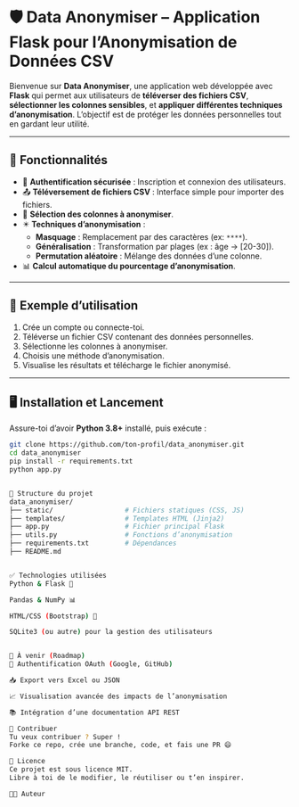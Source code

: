 # 🛡️ Data Anonymiser – Application Flask pour l’Anonymisation de Données CSV

Bienvenue sur **Data Anonymiser**, une application web développée avec **Flask** qui permet aux utilisateurs de **téléverser des fichiers CSV**, **sélectionner les colonnes sensibles**, et **appliquer différentes techniques d’anonymisation**. L’objectif est de protéger les données personnelles tout en gardant leur utilité.

---

## 🚀 Fonctionnalités

- 🔐 **Authentification sécurisée** : Inscription et connexion des utilisateurs.
- 📤 **Téléversement de fichiers CSV** : Interface simple pour importer des fichiers.
- 🧬 **Sélection des colonnes à anonymiser**.
- ✴️ **Techniques d’anonymisation** :
  - **Masquage** : Remplacement par des caractères (ex: `****`).
  - **Généralisation** : Transformation par plages (ex : âge → [20-30]).
  - **Permutation aléatoire** : Mélange des données d’une colonne.
- 📊 **Calcul automatique du pourcentage d’anonymisation**.

---

## 🧪 Exemple d’utilisation

1. Crée un compte ou connecte-toi.
2. Téléverse un fichier CSV contenant des données personnelles.
3. Sélectionne les colonnes à anonymiser.
4. Choisis une méthode d’anonymisation.
5. Visualise les résultats et télécharge le fichier anonymisé.

---

## 🖥️ Installation et Lancement

Assure-toi d’avoir **Python 3.8+** installé, puis exécute :

```bash
git clone https://github.com/ton-profil/data_anonymiser.git
cd data_anonymiser
pip install -r requirements.txt
python app.py


📁 Structure du projet
data_anonymiser/
├── static/                  # Fichiers statiques (CSS, JS)
├── templates/               # Templates HTML (Jinja2)
├── app.py                   # Fichier principal Flask
├── utils.py                 # Fonctions d’anonymisation
├── requirements.txt         # Dépendances
├── README.md


✅ Technologies utilisées
Python & Flask 🐍

Pandas & NumPy 📊

HTML/CSS (Bootstrap) 🎨

SQLite3 (ou autre) pour la gestion des utilisateurs


📌 À venir (Roadmap)
🔐 Authentification OAuth (Google, GitHub)

📥 Export vers Excel ou JSON

📈 Visualisation avancée des impacts de l’anonymisation

📚 Intégration d’une documentation API REST

🤝 Contribuer
Tu veux contribuer ? Super !
Forke ce repo, crée une branche, code, et fais une PR 😄

📄 Licence
Ce projet est sous licence MIT.
Libre à toi de le modifier, le réutiliser ou t’en inspirer.

🧑‍💻 Auteur
